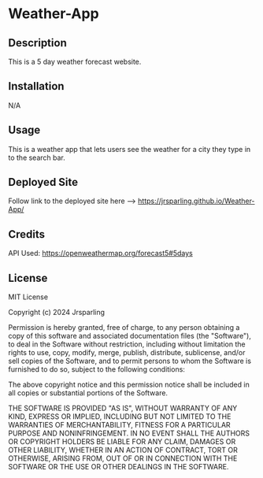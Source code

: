 # Weather-App

## Description

This is a 5 day weather forecast website.

## Installation

N/A

## Usage

This is a weather app that lets users see the weather for a city they type in to the search bar.

## Deployed Site

Follow link to the deployed site here --> https://jrsparling.github.io/Weather-App/

## Credits

API Used: https://openweathermap.org/forecast5#5days

## License

MIT License

Copyright (c) 2024 Jrsparling

Permission is hereby granted, free of charge, to any person obtaining a copy
of this software and associated documentation files (the "Software"), to deal
in the Software without restriction, including without limitation the rights
to use, copy, modify, merge, publish, distribute, sublicense, and/or sell
copies of the Software, and to permit persons to whom the Software is
furnished to do so, subject to the following conditions:

The above copyright notice and this permission notice shall be included in all
copies or substantial portions of the Software.

THE SOFTWARE IS PROVIDED "AS IS", WITHOUT WARRANTY OF ANY KIND, EXPRESS OR
IMPLIED, INCLUDING BUT NOT LIMITED TO THE WARRANTIES OF MERCHANTABILITY,
FITNESS FOR A PARTICULAR PURPOSE AND NONINFRINGEMENT. IN NO EVENT SHALL THE
AUTHORS OR COPYRIGHT HOLDERS BE LIABLE FOR ANY CLAIM, DAMAGES OR OTHER
LIABILITY, WHETHER IN AN ACTION OF CONTRACT, TORT OR OTHERWISE, ARISING FROM,
OUT OF OR IN CONNECTION WITH THE SOFTWARE OR THE USE OR OTHER DEALINGS IN THE
SOFTWARE.